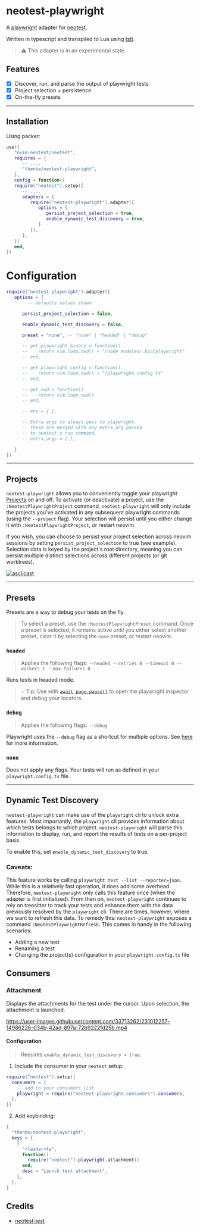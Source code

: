 # neotest-playwright

A [playwright](https://playwright.dev/) adapter for [neotest](https://github.com/nvim-neotest/neotest).

Written in typescript and transpiled to Lua using [tstl](https://github.com/TypeScriptToLua/TypeScriptToLua).

> ⚠️ This adapter is in an experimental state.

## Features

- [x] Discover, run, and parse the output of playwright tests
- [x] Project selection + persistence
- [x] On-the-fly presets

---

## Installation

Using packer:

```lua
use({
   "nvim-neotest/neotest",
   requires = {
      -- ...,
      "thenbe/neotest-playwright",
   },
   config = function()
   require("neotest").setup({
      -- ...,
      adapters = {
         require("neotest-playwright").adapter({
            options = {
               persist_project_selection = true,
               enable_dynamic_test_discovery = true,
            }
         }),
      },
   })
   end,
})
```

# Configuration

```lua
require("neotest-playwright").adapter({
   options = {
		-- defaults values shown

      persist_project_selection = false,

      enable_dynamic_test_discovery = false,

      preset = "none", -- "none" | "headed" | "debug"

      -- get_playwright_binary = function()
      --    return vim.loop.cwd() + "/node_modules/.bin/playwright"
      -- end,

      -- get_playwright_config = function()
      --    return vim.loop.cwd() + "/playwright.config.ts"
      -- end,

      -- get_cwd = function()
      --    return vim.loop.cwd()
      -- end,

      -- env = { },

      -- Extra args to always pass to playwright.
      -- These are merged with any extra_arg passed
      -- to neotest's run command.
      -- extra_args = { },

   }
})
```

---

## Projects

`neotest-playwright` allows you to conveniently toggle your playwright [Projects](https://playwright.dev/docs/test-advanced#projects) on and off. To activate (or deactivate) a project, use the `:NeotestPlaywrightProject` command. `neotest-playwright` will only include the projects you've activated in any subsequent playwright commands (using the `--project` flag). Your selection will persist until you either change it with `:NeotestPlaywrightProject`, or restart neovim.

If you wish, you can choose to persist your project selection across neovim sessions by setting `persist_project_selection` to true (see example). Selection data is keyed by the project's root directory, meaning you can persist multiple distinct selections across different projects (or git worktrees).

[![asciicast](https://asciinema.org/a/558555.svg)](https://asciinema.org/a/558555)

---

## Presets

Presets are a way to debug your tests on the fly.

> To select a preset, use the `:NeotestPlaywrightPreset` command. Once a preset is selected, it remains active until you either select another preset, clear it by selecting the `none` preset, or restart neovim.

### `headed`

> Applies the following flags: `--headed --retries 0 --timeout 0 --workers 1 --max-failures 0`

Runs tests in headed mode.

> 💡 Tip: Use with [`await page.pause()`](https://playwright.dev/docs/api/class-page#page-pause) to open the playwright inspector and debug your locators.

### `debug`

> Applies the following flags: `--debug`

Playwright uses the `--debug` flag as a shortcut for multiple options. See [here](https://playwright.dev/docs/test-cli#reference) for more information.

### `none`

Does not apply any flags. Your tests will run as defined in your `playwright.config.ts` file.

---

## Dynamic Test Discovery

`neotest-playwright` can make use of the `playwright` cli to unlock extra features. Most importantly, the `playwright` cli provides information about which tests belongs to which project. `neotest-playwright` will parse this information to display, run, and report the results of tests on a per-project basis.

To enable this, set `enable_dynamic_test_discovery` to true.

### Caveats:

This feature works by calling `playwright test --list --reporter=json`. While this is a relatively fast operation, it does add some overhead. Therefore, `neotest-playwright` only calls this feature once (when the adapter is first initialized). From then on, `neotest-playwright` continues to rely on treesitter to track your tests and enhance them with the data previously resolved by the `playwright` cli. There are times, however, where we want to refresh this data. To remedy this: `neotest-playwright` exposes a command `:NeotestPlaywrightRefresh`. This comes in handy in the following scenarios:

- Adding a new test
- Renaming a test
- Changing the project(s) configuration in your `playwright.config.ts` file

## Consumers

### Attachment

Displays the attachments for the test under the cursor. Upon selection, the attachment is launched.

https://user-images.githubusercontent.com/33713262/231012257-14986226-034b-42ad-897a-72b9222fd25b.mp4

#### Configuration

> Requires `enable_dynamic_test_discovery = true`.

1. Include the consumer in your `neotest` setup:

```lua
require("neotest").setup({
  consumers = {
    -- add to your consumers list
    playwright = require("neotest-playwright.consumers").consumers,
  },
})
```

2. Add keybinding:

```lua
{
  "thenbe/neotest-playwright",
  keys = {
    {
      "<leader>ta",
      function()
        require("neotest").playwright.attachment()
      end,
      desc = "Launch test attachment",
    },
  },
}
```

## Credits

- [neotest-jest](https://github.com/haydenmeade/neotest-jest)

